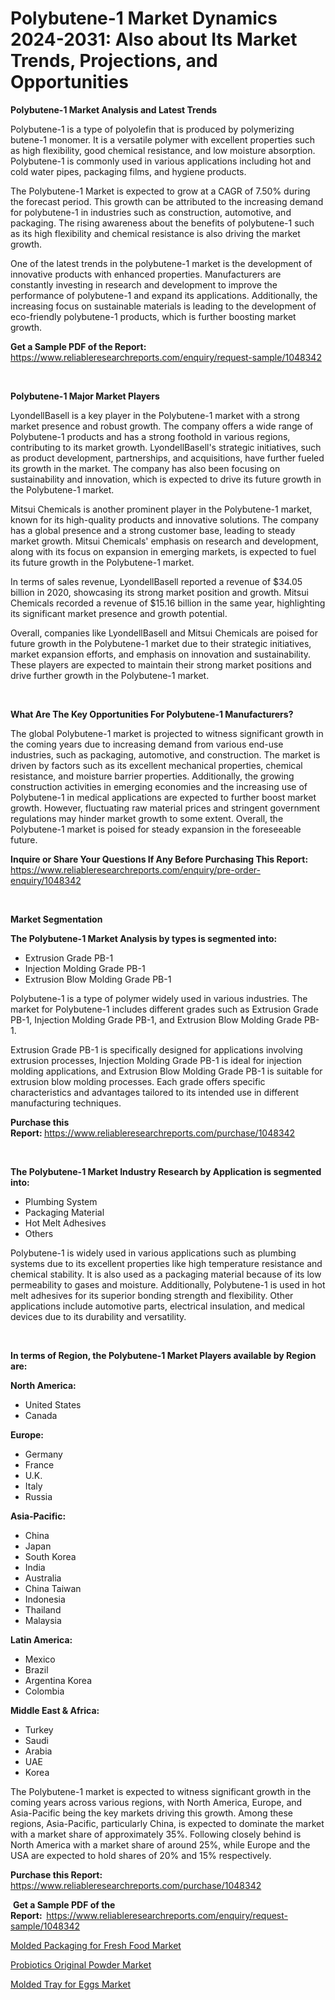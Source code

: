 <p><h1>Polybutene-1 Market Dynamics 2024-2031: Also about Its Market Trends, Projections, and Opportunities</h1></p><p><strong>Polybutene-1 Market Analysis and Latest Trends</strong></p>
<p><p>Polybutene-1 is a type of polyolefin that is produced by polymerizing butene-1 monomer. It is a versatile polymer with excellent properties such as high flexibility, good chemical resistance, and low moisture absorption. Polybutene-1 is commonly used in various applications including hot and cold water pipes, packaging films, and hygiene products.</p><p>The Polybutene-1 Market is expected to grow at a CAGR of 7.50% during the forecast period. This growth can be attributed to the increasing demand for polybutene-1 in industries such as construction, automotive, and packaging. The rising awareness about the benefits of polybutene-1 such as its high flexibility and chemical resistance is also driving the market growth.</p><p>One of the latest trends in the polybutene-1 market is the development of innovative products with enhanced properties. Manufacturers are constantly investing in research and development to improve the performance of polybutene-1 and expand its applications. Additionally, the increasing focus on sustainable materials is leading to the development of eco-friendly polybutene-1 products, which is further boosting market growth.</p></p>
<p><strong>Get a Sample PDF of the Report:&nbsp;</strong> <a href="https://www.reliableresearchreports.com/enquiry/request-sample/1048342">https://www.reliableresearchreports.com/enquiry/request-sample/1048342</a></p>
<p>&nbsp;</p>
<p><strong>Polybutene-1 Major Market Players</strong></p>
<p><p>LyondellBasell is a key player in the Polybutene-1 market with a strong market presence and robust growth. The company offers a wide range of Polybutene-1 products and has a strong foothold in various regions, contributing to its market growth. LyondellBasell's strategic initiatives, such as product development, partnerships, and acquisitions, have further fueled its growth in the market. The company has also been focusing on sustainability and innovation, which is expected to drive its future growth in the Polybutene-1 market.</p><p>Mitsui Chemicals is another prominent player in the Polybutene-1 market, known for its high-quality products and innovative solutions. The company has a global presence and a strong customer base, leading to steady market growth. Mitsui Chemicals' emphasis on research and development, along with its focus on expansion in emerging markets, is expected to fuel its future growth in the Polybutene-1 market.</p><p>In terms of sales revenue, LyondellBasell reported a revenue of $34.05 billion in 2020, showcasing its strong market position and growth. Mitsui Chemicals recorded a revenue of $15.16 billion in the same year, highlighting its significant market presence and growth potential.</p><p>Overall, companies like LyondellBasell and Mitsui Chemicals are poised for future growth in the Polybutene-1 market due to their strategic initiatives, market expansion efforts, and emphasis on innovation and sustainability. These players are expected to maintain their strong market positions and drive further growth in the Polybutene-1 market.</p></p>
<p>&nbsp;</p>
<p><strong>What Are The Key Opportunities For Polybutene-1 Manufacturers?</strong></p>
<p><p>The global Polybutene-1 market is projected to witness significant growth in the coming years due to increasing demand from various end-use industries, such as packaging, automotive, and construction. The market is driven by factors such as its excellent mechanical properties, chemical resistance, and moisture barrier properties. Additionally, the growing construction activities in emerging economies and the increasing use of Polybutene-1 in medical applications are expected to further boost market growth. However, fluctuating raw material prices and stringent government regulations may hinder market growth to some extent. Overall, the Polybutene-1 market is poised for steady expansion in the foreseeable future.</p></p>
<p><strong>Inquire or Share Your Questions If Any Before Purchasing This Report:</strong> <a href="https://www.reliableresearchreports.com/enquiry/pre-order-enquiry/1048342">https://www.reliableresearchreports.com/enquiry/pre-order-enquiry/1048342</a></p>
<p>&nbsp;</p>
<p><strong>Market Segmentation</strong></p>
<p><strong>The Polybutene-1 Market Analysis by types is segmented into:</strong></p>
<p><ul><li>Extrusion Grade PB-1</li><li>Injection Molding Grade PB-1</li><li>Extrusion Blow Molding Grade PB-1</li></ul></p>
<p><p>Polybutene-1 is a type of polymer widely used in various industries. The market for Polybutene-1 includes different grades such as Extrusion Grade PB-1, Injection Molding Grade PB-1, and Extrusion Blow Molding Grade PB-1. </p><p>Extrusion Grade PB-1 is specifically designed for applications involving extrusion processes, Injection Molding Grade PB-1 is ideal for injection molding applications, and Extrusion Blow Molding Grade PB-1 is suitable for extrusion blow molding processes. Each grade offers specific characteristics and advantages tailored to its intended use in different manufacturing techniques.</p></p>
<p><strong>Purchase this Report:&nbsp;</strong><a href="https://www.reliableresearchreports.com/purchase/1048342">https://www.reliableresearchreports.com/purchase/1048342</a></p>
<p>&nbsp;</p>
<p><strong>The Polybutene-1 Market Industry Research by Application is segmented into:</strong></p>
<p><ul><li>Plumbing System</li><li>Packaging Material</li><li>Hot Melt Adhesives</li><li>Others</li></ul></p>
<p><p>Polybutene-1 is widely used in various applications such as plumbing systems due to its excellent properties like high temperature resistance and chemical stability. It is also used as a packaging material because of its low permeability to gases and moisture. Additionally, Polybutene-1 is used in hot melt adhesives for its superior bonding strength and flexibility. Other applications include automotive parts, electrical insulation, and medical devices due to its durability and versatility.</p></p>
<p>&nbsp;</p>
<p><strong>In terms of Region, the Polybutene-1 Market Players available by Region are:</strong></p>
<p>
    <p> <strong> North America: </strong>
        <ul>
            <li>United States</li>
            <li>Canada</li>
        </ul>
        </p> 
    <p> <strong> Europe: </strong>
        <ul>
            <li>Germany</li>
            <li>France</li>
            <li>U.K.</li>
            <li>Italy</li>
            <li>Russia</li>
        </ul>
        </p> 
    <p> <strong> Asia-Pacific: </strong>
        <ul>
            <li>China</li>
            <li>Japan</li>
            <li>South Korea</li>
            <li>India</li>
            <li>Australia</li>
            <li>China Taiwan</li>
            <li>Indonesia</li>
            <li>Thailand</li>
            <li>Malaysia</li>
        </ul>
        </p> 
    <p> <strong> Latin America: </strong>
        <ul>
            <li>Mexico</li>
            <li>Brazil</li>
            <li>Argentina Korea</li>
            <li>Colombia</li>
        </ul>
        </p> 
    <p> <strong> Middle East & Africa: </strong>
        <ul>
            <li>Turkey</li>
            <li>Saudi</li>
            <li>Arabia</li>
            <li>UAE</li>
            <li>Korea</li>
        </ul>
    </p>
    </p>
<p><p>The Polybutene-1 market is expected to witness significant growth in the coming years across various regions, with North America, Europe, and Asia-Pacific being the key markets driving this growth. Among these regions, Asia-Pacific, particularly China, is expected to dominate the market with a market share of approximately 35%. Following closely behind is North America with a market share of around 25%, while Europe and the USA are expected to hold shares of 20% and 15% respectively.</p></p>
<p><strong>Purchase this Report: </strong><a href="https://www.reliableresearchreports.com/purchase/1048342">https://www.reliableresearchreports.com/purchase/1048342</a></p>
<p>&nbsp;<strong>Get a Sample PDF of the Report:&nbsp;&nbsp;</strong><a href="https://www.reliableresearchreports.com/enquiry/request-sample/1048342">https://www.reliableresearchreports.com/enquiry/request-sample/1048342</a></p>
<p><strong></strong></p>
<p><p><a href="https://view.publitas.com/reportprime-1/molded-packaging-for-fresh-food-market-provides-detailed-segmentation-of-this-market-based-on-type-application-and-region-and-forecast-for-the-period-from-2023-2030/">Molded Packaging for Fresh Food Market</a></p><p><a href="https://view.publitas.com/reportprime-1/probiotics-original-powder-market-challenges-opportunities-and-growth-drivers-and-major-market-players-forecasted-for-period-from-2023-2030/">Probiotics Original Powder Market</a></p><p><a href="https://view.publitas.com/reportprime-1/molded-tray-for-eggs-market-research-report-reveals-the-latest-trends-and-opportunities-of-this-market-for-period-from-2023-2030/">Molded Tray for Eggs Market</a></p></p>